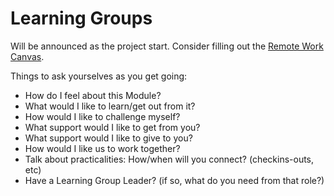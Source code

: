 # Learning Groups

Will be announced as the project start. Consider filling out the [Remote Work Canvas](https://docs.google.com/presentation/d/1h6NfQ07xdu9tq-129YNphhQGCKz371HJTLb4vWCcifY/edit#slide=id.g816f5ffe36_1_213).

Things to ask yourselves as you get going:

* How do I feel about this Module? 
* What would I like to learn/get out from it? 
* How would I like to challenge myself? 
* What support would I like to get from you? 
* What support would I like to give to you? 
* How would I like us to work together? 
* Talk about practicalities: How/when will you connect? \(checkins-outs, etc\) 
* Have a Learning Group Leader? \(if so, what do you need from that role?\)

